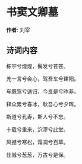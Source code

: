 # 书窦文卿墓

**作者**: 刘宰

## 诗词内容

栋宇兮煌煌，鬓发兮苍苍。

羌一言兮会心，驾吾车兮建阳。

车既驾兮遄归，今良是兮昨非。

释众累兮春冰，耿吾心兮夕晖。

斯道兮孔寿，斯人兮不忘。

十载兮重来，泬漻兮此堂。

风撼兮寒松，霜凋兮百草。

佳城兮葱葱，万古兮是保。

